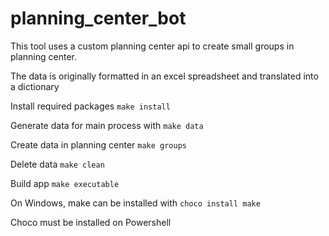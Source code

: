 # planning_center_bot

This tool uses a custom planning center api to create small groups in planning center.

The data is originally formatted in an excel spreadsheet and translated into a dictionary

Install required packages
`make install`

Generate data for main process with
`make data`

Create data in planning center
`make groups`

Delete data
`make clean`

Build app
`make executable`

On Windows, make can be installed with
`choco install make`

Choco must be installed on Powershell
